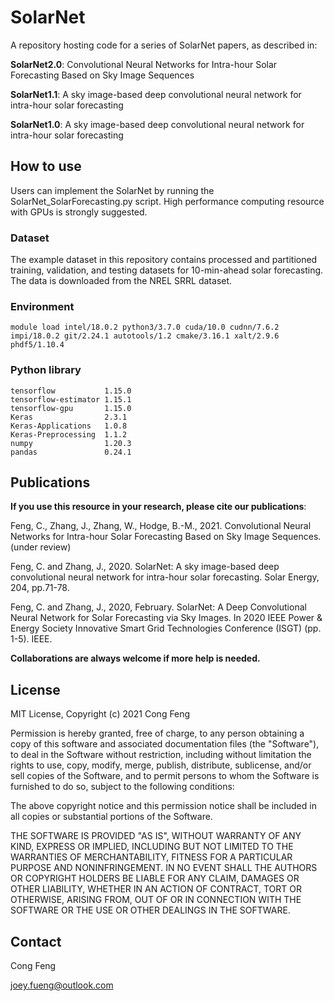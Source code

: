 # SolarNet
A repository hosting code for a series of SolarNet papers, as described in:

**SolarNet2.0**: Convolutional Neural Networks for Intra-hour Solar Forecasting Based on Sky Image Sequences

**SolarNet1.1**: A sky image-based deep convolutional neural network for intra-hour solar forecasting

**SolarNet1.0**: A sky image-based deep convolutional neural network for intra-hour solar forecasting


## How to use
Users can implement the SolarNet by running the SolarNet_SolarForecasting.py script. High performance computing resource with GPUs is strongly suggested.

### Dataset
The example dataset in this repository contains processed and partitioned training, validation, and testing datasets for 10-min-ahead solar forecasting. The data is downloaded from the NREL SRRL dataset.

### Environment
```
module load intel/18.0.2 python3/3.7.0 cuda/10.0 cudnn/7.6.2 impi/18.0.2 git/2.24.1 autotools/1.2 cmake/3.16.1 xalt/2.9.6 phdf5/1.10.4 
```

### Python library
```
tensorflow           1.15.0
tensorflow-estimator 1.15.1
tensorflow-gpu       1.15.0
Keras                2.3.1
Keras-Applications   1.0.8
Keras-Preprocessing  1.1.2
numpy                1.20.3
pandas               0.24.1
```


## Publications
**If you use this resource in your research, please cite our publications**:

Feng, C., Zhang, J., Zhang, W., Hodge, B.-M., 2021. Convolutional Neural Networks for Intra-hour Solar Forecasting Based on Sky Image Sequences. (under review)

Feng, C. and Zhang, J., 2020. SolarNet: A sky image-based deep convolutional neural network for intra-hour solar forecasting. Solar Energy, 204, pp.71-78.

Feng, C. and Zhang, J., 2020, February. SolarNet: A Deep Convolutional Neural Network for Solar Forecasting via Sky Images. In 2020 IEEE Power & Energy Society Innovative Smart Grid Technologies Conference (ISGT) (pp. 1-5). IEEE.

**Collaborations are always welcome if more help is needed.**
## License
MIT License, Copyright (c) 2021 Cong Feng

Permission is hereby granted, free of charge, to any person obtaining a copy of this software and associated documentation files (the "Software"), to deal
in the Software without restriction, including without limitation the rights to use, copy, modify, merge, publish, distribute, sublicense, and/or sell
copies of the Software, and to permit persons to whom the Software is furnished to do so, subject to the following conditions:

The above copyright notice and this permission notice shall be included in all copies or substantial portions of the Software.

THE SOFTWARE IS PROVIDED "AS IS", WITHOUT WARRANTY OF ANY KIND, EXPRESS OR IMPLIED, INCLUDING BUT NOT LIMITED TO THE WARRANTIES OF MERCHANTABILITY, FITNESS FOR A PARTICULAR PURPOSE AND NONINFRINGEMENT. IN NO EVENT SHALL THE AUTHORS OR COPYRIGHT HOLDERS BE LIABLE FOR ANY CLAIM, DAMAGES OR OTHER LIABILITY, WHETHER IN AN ACTION OF CONTRACT, TORT OR OTHERWISE, ARISING FROM, OUT OF OR IN CONNECTION WITH THE SOFTWARE OR THE USE OR OTHER DEALINGS IN THE SOFTWARE.


## Contact

Cong Feng

joey.fueng@outlook.com


